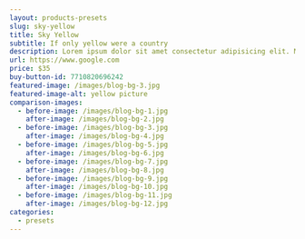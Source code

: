 ```yaml
---
layout: products-presets
slug: sky-yellow
title: Sky Yellow
subtitle: If only yellow were a country
description: Lorem ipsum dolor sit amet consectetur adipisicing elit. Maxime dignissimos vitae consequuntur quia, nemo quidem temporibus facilis illo doloribus quis quam quaerat? Blanditiis, quod est neque nulla cumque eveniet dolorem!
url: https://www.google.com
price: $35
buy-button-id: 7710820696242
featured-image: /images/blog-bg-3.jpg
featured-image-alt: yellow picture
comparison-images:
  - before-image: /images/blog-bg-1.jpg
    after-image: /images/blog-bg-2.jpg
  - before-image: /images/blog-bg-3.jpg
    after-image: /images/blog-bg-4.jpg
  - before-image: /images/blog-bg-5.jpg
    after-image: /images/blog-bg-6.jpg
  - before-image: /images/blog-bg-7.jpg
    after-image: /images/blog-bg-8.jpg
  - before-image: /images/blog-bg-9.jpg
    after-image: /images/blog-bg-10.jpg
  - before-image: /images/blog-bg-11.jpg
    after-image: /images/blog-bg-12.jpg
categories:
  - presets
---
```


